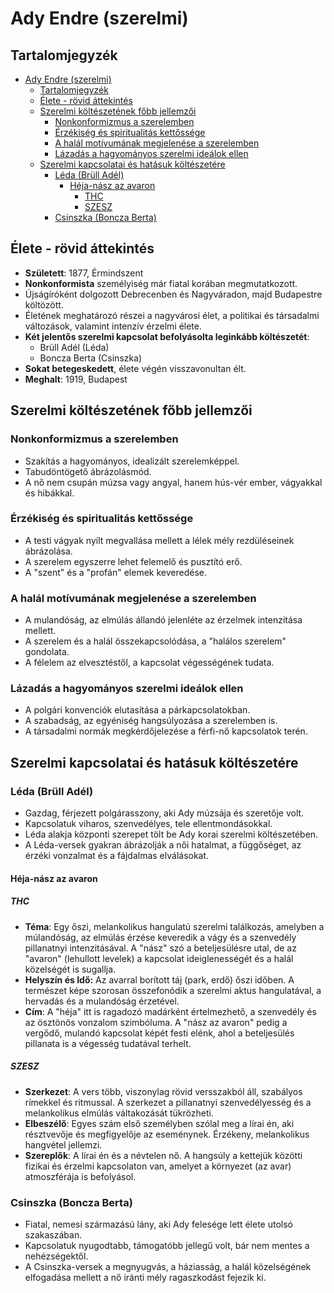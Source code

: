 # Ady Endre (szerelmi)

## Tartalomjegyzék
- [Ady Endre (szerelmi)](#ady-endre-szerelmi)
  - [Tartalomjegyzék](#tartalomjegyzék)
  - [Élete - rövid áttekintés](#élete---rövid-áttekintés)
  - [Szerelmi költészetének főbb jellemzői](#szerelmi-költészetének-főbb-jellemzői)
    - [Nonkonformizmus a szerelemben](#nonkonformizmus-a-szerelemben)
    - [Érzékiség és spiritualitás kettőssége](#érzékiség-és-spiritualitás-kettőssége)
    - [A halál motívumának megjelenése a szerelemben](#a-halál-motívumának-megjelenése-a-szerelemben)
    - [Lázadás a hagyományos szerelmi ideálok ellen](#lázadás-a-hagyományos-szerelmi-ideálok-ellen)
  - [Szerelmi kapcsolatai és hatásuk költészetére](#szerelmi-kapcsolatai-és-hatásuk-költészetére)
    - [Léda (Brüll Adél)](#léda-brüll-adél)
      - [Héja-nász az avaron](#héja-nász-az-avaron)
        - [THC](#thc)
        - [SZESZ](#szesz)
    - [Csinszka (Boncza Berta)](#csinszka-boncza-berta)

## Élete - rövid áttekintés

- **Született**: 1877, Érmindszent
- **Nonkonformista** személyiség már fiatal korában megmutatkozott.
- Újságíróként dolgozott Debrecenben és Nagyváradon, majd Budapestre költözött.
- Életének meghatározó részei a nagyvárosi élet, a politikai és társadalmi változások, valamint intenzív érzelmi élete.
- **Két jelentős szerelmi kapcsolat befolyásolta leginkább költészetét**:
  - Brüll Adél (Léda)
  - Boncza Berta (Csinszka)
- **Sokat betegeskedett**, élete végén visszavonultan élt.
- **Meghalt**: 1919, Budapest

## Szerelmi költészetének főbb jellemzői


### Nonkonformizmus a szerelemben

- Szakítás a hagyományos, idealizált szerelemképpel.
- Tabudöntögető ábrázolásmód.
- A nő nem csupán múzsa vagy angyal, hanem hús-vér ember, vágyakkal és hibákkal.

### Érzékiség és spiritualitás kettőssége

- A testi vágyak nyílt megvallása mellett a lélek mély rezdüléseinek ábrázolása.
- A szerelem egyszerre lehet felemelő és pusztító erő.
- A "szent" és a "profán" elemek keveredése.

### A halál motívumának megjelenése a szerelemben

- A mulandóság, az elmúlás állandó jelenléte az érzelmek intenzitása mellett.
- A szerelem és a halál összekapcsolódása, a "halálos szerelem" gondolata.
- A félelem az elvesztéstől, a kapcsolat végességének tudata.

### Lázadás a hagyományos szerelmi ideálok ellen

- A polgári konvenciók elutasítása a párkapcsolatokban.
- A szabadság, az egyéniség hangsúlyozása a szerelemben is.
- A társadalmi normák megkérdőjelezése a férfi-nő kapcsolatok terén.

## Szerelmi kapcsolatai és hatásuk költészetére

### Léda (Brüll Adél)

- Gazdag, férjezett polgárasszony, aki Ady múzsája és szeretője volt.
- Kapcsolatuk viharos, szenvedélyes, tele ellentmondásokkal.
- Léda alakja központi szerepet tölt be Ady korai szerelmi költészetében.
- A Léda-versek gyakran ábrázolják a női hatalmat, a függőséget, az érzéki vonzalmat és a fájdalmas elválásokat.

#### Héja-nász az avaron

##### THC

- **Téma**: Egy őszi, melankolikus hangulatú szerelmi találkozás, amelyben a múlandóság, az elmúlás érzése keveredik a vágy és a szenvedély pillanatnyi intenzitásával. A "nász" szó a beteljesülésre utal, de az "avaron" (lehullott levelek) a kapcsolat ideiglenességét és a halál közelségét is sugallja.
- **Helyszín és Idő:** Az avarral borított táj (park, erdő) őszi időben. A természet képe szorosan összefonódik a szerelmi aktus hangulatával, a hervadás és a mulandóság érzetével.
- **Cím**: A "héja" itt is ragadozó madárként értelmezhető, a szenvedély és az ösztönös vonzalom szimbóluma. A "nász az avaron" pedig a vergődő, mulandó kapcsolat képét festi elénk, ahol a beteljesülés pillanata is a végesség tudatával terhelt.

##### SZESZ

- **Szerkezet**: A vers több, viszonylag rövid versszakból áll, szabályos rímekkel és ritmussal. A szerkezet a pillanatnyi szenvedélyesség és a melankolikus elmúlás váltakozását tükrözheti.
- **Elbeszélő**: Egyes szám első személyben szólal meg a lírai én, aki résztvevője és megfigyelője az eseménynek. Érzékeny, melankolikus hangvétel jellemzi.
- **Szereplők**: A lírai én és a névtelen nő. A hangsúly a kettejük közötti fizikai és érzelmi kapcsolaton van, amelyet a környezet (az avar) atmoszférája is befolyásol.

### Csinszka (Boncza Berta)

- Fiatal, nemesi származású lány, aki Ady felesége lett élete utolsó szakaszában.
- Kapcsolatuk nyugodtabb, támogatóbb jellegű volt, bár nem mentes a nehézségektől.
- A Csinszka-versek a megnyugvás, a háziasság, a halál közelségének elfogadása mellett a nő iránti mély ragaszkodást fejezik ki.